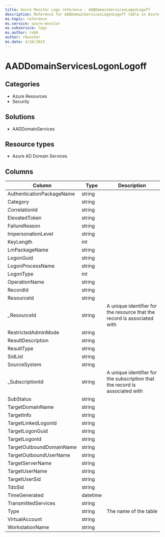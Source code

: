 ```yaml
---
title: Azure Monitor Logs reference - AADDomainServicesLogonLogoff
description: Reference for AADDomainServicesLogonLogoff table in Azure Monitor Logs.
ms.topic: reference
ms.service: azure-monitor
ms.subservice: logs
ms.author: robb
author: rboucher
ms.date: 3/16/2023
---
```


# AADDomainServicesLogonLogoff

 

## Categories

- Azure Resources
- Security
## Solutions

- AADDomainServices
## Resource types

- Azure AD Domain Services




## Columns

| Column | Type | Description |
| --- | --- | --- |
| AuthenticationPackageName | string |  |
| Category | string |  |
| CorrelationId | string |  |
| ElevatedToken | string |  |
| FailureReason | string |  |
| ImpersonationLevel | string |  |
| KeyLength | int |  |
| LmPackageName | string |  |
| LogonGuid | string |  |
| LogonProcessName | string |  |
| LogonType | int |  |
| OperationName | string |  |
| RecordId | string |  |
| ResourceId | string |  |
| _ResourceId | string | A unique identifier for the resource that the record is associated with |
| RestrictedAdminMode | string |  |
| ResultDescription | string |  |
| ResultType | string |  |
| SidList | string |  |
| SourceSystem | string |  |
| _SubscriptionId | string | A unique identifier for the subscription that the record is associated with |
| SubStatus | string |  |
| TargetDomainName | string |  |
| TargetInfo | string |  |
| TargetLinkedLogonId | string |  |
| TargetLogonGuid | string |  |
| TargetLogonId | string |  |
| TargetOutboundDomainName | string |  |
| TargetOutboundUserName | string |  |
| TargetServerName | string |  |
| TargetUserName | string |  |
| TargetUserSid | string |  |
| TdoSid | string |  |
| TimeGenerated | datetime |  |
| TransmittedServices | string |  |
| Type | string | The name of the table |
| VirtualAccount | string |  |
| WorkstationName | string |  |
